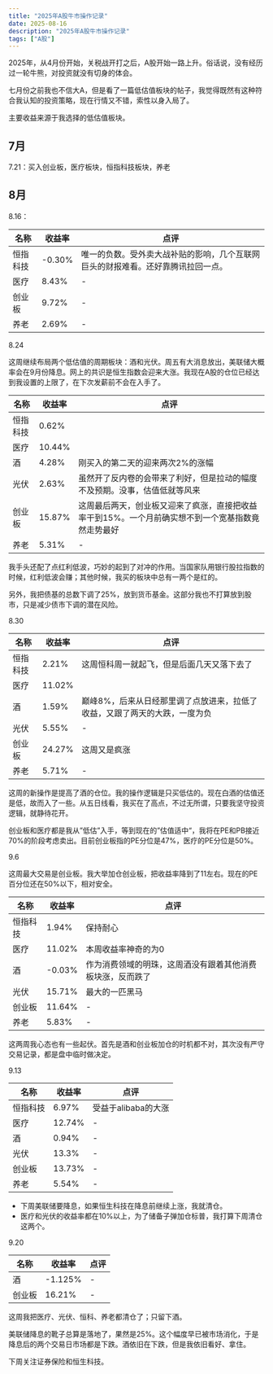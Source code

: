 ```yaml
---
title: "2025年A股牛市操作记录"
date: 2025-08-16
description: "2025年A股牛市操作记录"
tags: ["A股"]
---
```


2025年，从4月份开始，关税战开打之后，A股开始一路上升。俗话说，没有经历过一轮牛熊，对投资就没有切身的体会。

七月份之前我也不信大A，但是看了一篇低估值板块的帖子，我觉得既然有这种符合我认知的投资策略，现在行情又不错，索性以身入局了。

主要收益来源于我选择的低估值板块。

## 7月

7.21：买入创业板，医疗板块，恒指科技板块，养老

## 8月

8.16：

名称|收益率|点评
|--|--|--|
恒指科技|-0.30%|唯一的负数。受外卖大战补贴的影响，几个互联网巨头的财报难看。还好靠腾讯拉回一点。
医疗|8.43%|-
创业板|9.72%|-
养老|2.69%|-

8.24

这周继续布局两个低估值的周期板块：酒和光伏。周五有大消息放出，美联储大概率会在9月份降息。网上的共识是恒生指数会迎来大涨。我现在A股的仓位已经达到我设置的上限了，在下次发薪前不会在入手了。

名称|收益率|点评
|--|--|--|
恒指科技|0.62%|
医疗|10.44%|
酒|4.28%|刚买入的第二天的迎来两次2%的涨幅
光伏|2.63%|虽然开了反内卷的会带来了利好，但是拉动的幅度不及预期。没事，估值低就等风来
创业板|15.87%|这周最后两天，创业板又迎来了疯涨，直接把收益率干到15%。一个月前确实想不到一个宽基指数竟然走势最好
养老|5.31%|-

我手头还配了点红利低波，巧妙的起到了对冲的作用。当国家队用银行股拉指数的时候，红利低波会赚；其他时候，我买的板块中总有一两个是红的。

另外，我把债基的总数下调了25%，放到货币基金。这部分我也不打算放到股市，只是减少债市下调的潜在风险。

8.30

名称|收益率|点评
|--|--|--|
恒指科技|2.21%|这周恒科周一就起飞，但是后面几天又落下去了
医疗|11.02%|
酒|1.59%|巅峰8%，后来从日经那里调了点放进来，拉低了收益，又跟了两天的大跌，一度为负
光伏|5.55%|-
创业板|24.27%|这周又是疯涨
养老|5.71%|-

这周的新操作是提高了酒的仓位。我的操作逻辑是只买低估的。现在白酒的估值还是低，故而入了一些。从五日线看，我买在了高点，不过无所谓，只要我坚守投资逻辑，就静待花开。

创业板和医疗都是我从”低估”入手，等到现在的”估值适中“，我将在PE和PB接近70%的阶段考虑卖出。目前创业板指的PE分位是47%，医疗的PE分位是50%。

9.6

这周最大交易是创业板。我大举加仓创业板，把收益率降到了11左右。现在的PE百分位还在50%以下，相对安全。

名称|收益率|点评
|--|--|--|
恒指科技|1.94%|保持耐心
医疗|11.02%|本周收益率神奇的为0
酒|-0.03%|作为消费领域的明珠，这周酒没有跟着其他消费板块涨，反而跌了
光伏|15.71%|最大的一匹黑马
创业板|11.64%|-
养老|5.83%|-

这两周我心态也有一些起伏。首先是酒和创业板加仓的时机都不对，其次没有严守交易记录，都是盘中临时做决定。

9.13

名称|收益率|点评
|--|--|--|
恒指科技|6.97%|受益于alibaba的大涨
医疗|12.74%|-
酒|0.94%|-
光伏|13.3%|-
创业板|13.73%|-
养老|5.54%|-

- 下周美联储要降息，如果恒生科技在降息前继续上涨，我就清仓。
- 医疗和光伏的收益率都在10%以上，为了储备子弹加仓标普，我打算下周清仓这两个。

9.20

名称|收益率|点评
|--|--|--|
酒|-1.125%|-
创业板|16.21%|-

这周我把医疗、光伏、恒科、养老都清仓了；只留下酒。

美联储降息的靴子总算是落地了，果然是25%。这个幅度早已被市场消化，于是降息后的两个交易日市场都是下跌。酒依旧在下跌，但是我依旧看好、拿住。

下周关注证券保险和恒生科技。





